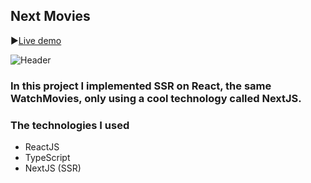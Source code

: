 ## Next Movies

▶[Live demo](https://next-movies-tau.vercel.app/)

![Header](https://github.com/ruslankriklivyy/next-movies/blob/main/public/nextMovies.gif)

### In this project I implemented SSR on React, the same WatchMovies, only using a cool technology called NextJS.

### The technologies I used
- ReactJS
- TypeScript
- NextJS (SSR)

